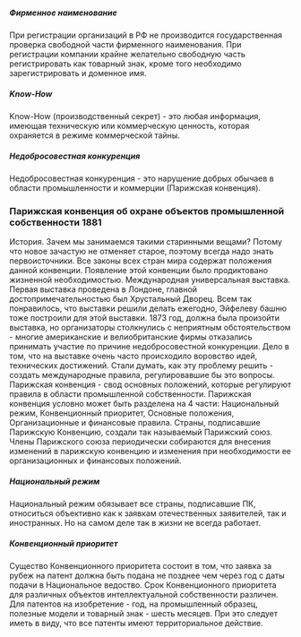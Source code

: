 ##### Фирменное наименование #####

При регистрации организаций в РФ не производится государственная проверка свободной части фирменного наименования. При регистрации компании крайне желательно свободную часть регистрировать как товарный знак, кроме того необходимо зарегистрировать и доменное имя.

##### Know-How #####

Know-How (производственный секрет) - это любая информация, имеющая техническую или коммерческую ценность, которая охраняется в режиме коммерческой тайны.

##### Недобросовестная конкуренция #####
 
Недобросовестная конкуренция - это нарушение добрых обычаев в области промышленности и коммерции (Парижская конвенция). 

### Парижская конвенция об охране объектов промышленной собственности 1881 ###

История. Зачем мы занимаемся такими старинными вещами? Потому что новое зачастую не отменяет старое, поэтому всегда надо знать первоисточники. Все законы всех стран мира содержат положения данной конвенции. Появление этой конвенции было продиктовано жизненной необходимостью. Международная универсальная выставка. Первая выставка проведена в Лондоне, главной достопримечательностью был Хрустальный Дворец. Всем так понравилось, что выставки решили делать ежегодно, Эйфелеву башню тоже построили для этой выставки. 1873 год, должна была произойти выставка, но организаторы столкнулись с неприятным обстоятельством - многие американские и велиобританские фирмы отказались принимать участие по причине недобросовестной конкуренции. Дело в том, что на выставке очень часто происходило воровство идей, технических достижений. Стали думать, как эту проблему решить - создать международные правила, регулировавшие бы это вопросы. Парижская конвенция - свод основных положений, которые регулируют правила в области промышленной собственности. Парижская конвенция условно может быть разделена на 4 части: Национальный режим, Конвенционный приоритет, Основные положения, Организационные и финансовые правила. Страны, подписавшие Парижскую Конвенцию, создали так называемый Парижский союз. Члены Парижского союза периодически собираются для внесения изменений в парижскую конвенцию и изменения при необходимости ее организационных и финансовых положений.

##### Национальный режим #####
Национальный режим обязывает все страны, подписавшие ПК, относиться объективно как к заявкам отечественных заявителей, так и иностранных. Но на самом деле так в жизни не всегда работает.

##### Конвенционный приоритет #####
Существо Конвенционного приоритета состоит в том, что заявка за рубеж на патент должна быть подана не позднее чем через год с даты подачи в Национальное ведоство. Срок Конвенционного приоритета для различных объектов интеллектуальной собственности различен. Для патентов на изобретение - год, на промышленный образец, полезные модели и товарный знак - шесть месяцев. При это следует иметь в виду, что все патенты имеют территориальное действие.
